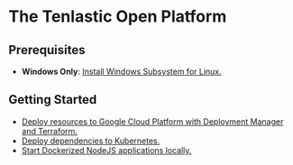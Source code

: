# The Tenlastic Open Platform

## Prerequisites

- **Windows Only**: [Install Windows Subsystem for Linux.](https://docs.microsoft.com/en-us/windows/wsl/install-win10)

## Getting Started

- [Deploy resources to Google Cloud Platform with Deployment Manager and Terraform.](./gcp/README.md)
- [Deploy dependencies to Kubernetes.](./kustomize/README.md)
- [Start Dockerized NodeJS applications locally.](./projects/nodejs/README.md)
